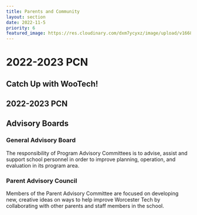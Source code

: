 ```yaml
---
title: Parents and Community
layout: section
date: 2022-11-5
priority: 6
featured_image: https://res.cloudinary.com/dxm7ycyxz/image/upload/v1668016945/2022/04/jason-goodman-6awfTPLGaCE-unsplash-1-768x512_fy6fn7.jpg
---
```



# 2022-2023 PCN



## Catch Up with WooTech!

## 2022-2023 PCN


## Advisory Boards

### General Advisory Board
The responsibility of Program Advisory Committees is to advise, assist and support school personnel in order to improve planning, operation, and evaluation in its program area.

### Parent Advisory Council
Members of the Parent Advisory Committee are focused on developing new, creative ideas on ways to help improve Worcester Tech by collaborating with other parents and staff members in the school.